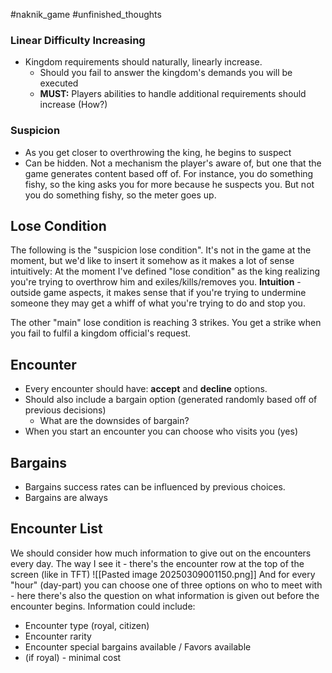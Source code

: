 #naknik_game #unfinished_thoughts

### Linear Difficulty Increasing
- Kingdom requirements should naturally, linearly increase.
	- Should you fail to answer the kingdom's demands you will be executed
	- **MUST:** Players abilities to handle additional requirements should increase (How?)
### Suspicion
- As you get closer to overthrowing the king, he begins to suspect
- Can be hidden. Not a mechanism the player's aware of, but one that the game generates content based off of. For instance, you do something fishy, so the king asks you for more because he suspects you. But not you do something fishy, so the meter goes up.

## Lose Condition
The following is the "suspicion lose condition". It's not in the game at the moment, but we'd like to insert it somehow as it makes a lot of sense intuitively:
	At  the moment  I've defined "lose  condition" as the king realizing you're trying to overthrow him and exiles/kills/removes you.
	**Intuition** - outside game aspects, it makes sense that if you're trying to undermine someone they may get a whiff of what you're trying to do and stop you.

The other "main" lose condition is reaching 3 strikes. You get a strike when you fail to fulfil a kingdom official's request.

## Encounter
* Every encounter should have: **accept** and **decline** options.
* Should also include a bargain option (generated randomly based off of previous decisions)
	* What are the downsides of bargain?
* When you start an encounter you can choose who visits you (yes)

## Bargains
- Bargains success rates can be influenced by previous choices.
- Bargains are always 

## Encounter List
We should consider how much information to give out on the encounters every day.
The way I see it - there's the encounter row at the top of the screen (like in TFT)
![[Pasted image 20250309001150.png]]
And for every "hour" (day-part) you can choose one of three options on who to meet with - here there's also the question on what information is given out before the encounter begins.
Information could include:
- Encounter type (royal, citizen)
- Encounter rarity
- Encounter special bargains available / Favors available
- (if royal) - minimal cost